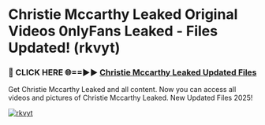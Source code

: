 # Christie Mccarthy Leaked Original Videos 0nlyFans Leaked - Files Updated! (rkvyt)

<h3>🔴 CLICK HERE 🌐==►► <a href="https://tinyurl.com/2jnfzry5" rel="nofollow">Christie Mccarthy Leaked Updated Files</a></h3>

Get Christie Mccarthy Leaked and all content. Now you can access all videos and pictures of Christie Mccarthy Leaked. New Updated Files 2025!

[![rkvyt](https://i.imgur.com/GyGTBgg.gif)](https://tinyurl.com/2jnfzry5)
